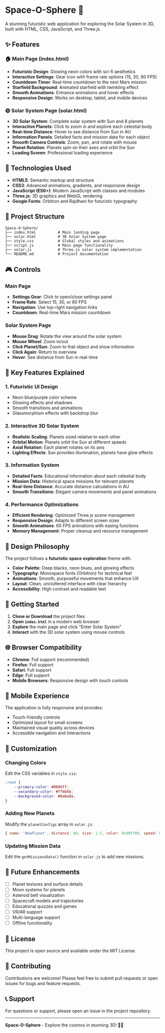 # Space-O-Sphere 🌌

A stunning futuristic web application for exploring the Solar System in 3D, built with HTML, CSS, JavaScript, and Three.js.

## ✨ Features

### 🏠 Main Page (index.html)
- **Futuristic Design**: Glowing neon colors with sci-fi aesthetics
- **Interactive Settings**: Gear icon with frame rate options (15, 30, 60 FPS)
- **Countdown Timer**: Real-time countdown to the next Mars mission
- **Starfield Background**: Animated starfield with twinkling effect
- **Smooth Animations**: Entrance animations and hover effects
- **Responsive Design**: Works on desktop, tablet, and mobile devices

### 🌞 Solar System Page (solar.html)
- **3D Solar System**: Complete solar system with Sun and 8 planets
- **Interactive Planets**: Click to zoom in and explore each celestial body
- **Real-time Distance**: Hover to see distance from Sun in AU
- **Information Panels**: Detailed facts and mission data for each object
- **Smooth Camera Controls**: Zoom, pan, and rotate with mouse
- **Planet Rotation**: Planets spin on their axes and orbit the Sun
- **Loading Screen**: Professional loading experience

## 🚀 Technologies Used

- **HTML5**: Semantic markup and structure
- **CSS3**: Advanced animations, gradients, and responsive design
- **JavaScript (ES6+)**: Modern JavaScript with classes and modules
- **Three.js**: 3D graphics and WebGL rendering
- **Google Fonts**: Orbitron and Rajdhani for futuristic typography

## 📁 Project Structure

```
Space-O-Sphere/
├── index.html          # Main landing page
├── solar.html          # 3D Solar System page
├── style.css           # Global styles and animations
├── script.js           # Main page functionality
├── solar.js            # Three.js solar system implementation
└── README.md           # Project documentation
```

## 🎮 Controls

### Main Page
- **Settings Gear**: Click to open/close settings panel
- **Frame Rate**: Select 15, 30, or 60 FPS
- **Navigation**: Use top-right navigation links
- **Countdown**: Real-time Mars mission countdown

### Solar System Page
- **Mouse Drag**: Rotate the view around the solar system
- **Mouse Wheel**: Zoom in/out
- **Click Planet/Sun**: Zoom to that object and show information
- **Click Again**: Return to overview
- **Hover**: See distance from Sun in real-time

## 🌟 Key Features Explained

### 1. Futuristic UI Design
- Neon blue/purple color scheme
- Glowing effects and shadows
- Smooth transitions and animations
- Glassmorphism effects with backdrop blur

### 2. Interactive 3D Solar System
- **Realistic Scaling**: Planets sized relative to each other
- **Orbital Motion**: Planets orbit the Sun at different speeds
- **Axial Rotation**: Each planet rotates on its axis
- **Lighting Effects**: Sun provides illumination, planets have glow effects

### 3. Information System
- **Detailed Facts**: Educational information about each celestial body
- **Mission Data**: Historical space missions for relevant planets
- **Real-time Distance**: Accurate distance calculations in AU
- **Smooth Transitions**: Elegant camera movements and panel animations

### 4. Performance Optimizations
- **Efficient Rendering**: Optimized Three.js scene management
- **Responsive Design**: Adapts to different screen sizes
- **Smooth Animations**: 60 FPS animations with easing functions
- **Memory Management**: Proper cleanup and resource management

## 🎨 Design Philosophy

The project follows a **futuristic space exploration** theme with:

- **Color Palette**: Deep blacks, neon blues, and glowing effects
- **Typography**: Monospace fonts (Orbitron) for technical feel
- **Animations**: Smooth, purposeful movements that enhance UX
- **Layout**: Clean, uncluttered interface with clear hierarchy
- **Accessibility**: High contrast and readable text

## 🚀 Getting Started

1. **Clone or Download** the project files
2. **Open `index.html`** in a modern web browser
3. **Explore** the main page and click "Enter Solar System"
4. **Interact** with the 3D solar system using mouse controls

## 🌐 Browser Compatibility

- **Chrome**: Full support (recommended)
- **Firefox**: Full support
- **Safari**: Full support
- **Edge**: Full support
- **Mobile Browsers**: Responsive design with touch controls

## 📱 Mobile Experience

The application is fully responsive and provides:
- Touch-friendly controls
- Optimized layout for small screens
- Maintained visual quality across devices
- Accessible navigation and interactions

## 🔧 Customization

### Changing Colors
Edit the CSS variables in `style.css`:
```css
:root {
    --primary-color: #0096ff;
    --secondary-color: #ff6b6b;
    --background-color: #0a0a0a;
}
```

### Adding New Planets
Modify the `planetConfigs` array in `solar.js`:
```javascript
{ name: 'NewPlanet', distance: 60, size: 1.5, color: 0x00ff00, speed: 0.0005 }
```

### Updating Mission Data
Edit the `getMissionsData()` function in `solar.js` to add new missions.

## 🎯 Future Enhancements

- [ ] Planet textures and surface details
- [ ] Moon systems for planets
- [ ] Asteroid belt visualization
- [ ] Spacecraft models and trajectories
- [ ] Educational quizzes and games
- [ ] VR/AR support
- [ ] Multi-language support
- [ ] Offline functionality

## 📄 License

This project is open source and available under the MIT License.

## 🤝 Contributing

Contributions are welcome! Please feel free to submit pull requests or open issues for bugs and feature requests.

## 📞 Support

For questions or support, please open an issue in the project repository.

---

**Space-O-Sphere** - Explore the cosmos in stunning 3D! 🌌✨
